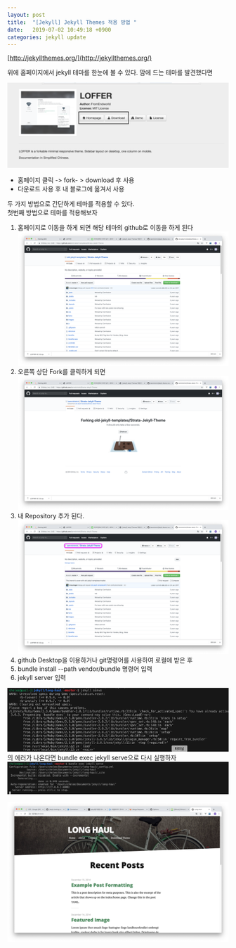 ```yaml
---
layout: post
title:  "[Jekyll] Jekyll Themes 적용 방법 "
date:   2019-07-02 10:49:18 +0900
categories: jekyll update
---
```



[http://jekyllthemes.org/](http://jekyllthemes.org/)

위에 홈페이지에서 jekyll 테마를 한눈에 볼 수 있다. 
맘에 드는 테마를 발견했다면 

![이미지 이름](/image/1.png)
- 홈페이지 클릭 ->  fork- > download 후 사용
- 다운로드 사용 후 내 블로그에 옮겨서 사용


두 가지 방법으로 간단하게 테마를 적용할 수 있다.  
첫번째 방법으로 테마를 적용해보자  


1. 홈페이지로 이동을 하게 되면 해당 테마의 github로 이동을 하게 된다
![이미지 이름](/image/2.png)
2. 오른쪽 상단 Fork를 클릭하게 되면 
![이미지 이름](/image/3.png)
3. 내 Repository 추가 된다.
![이미지 이름](/image/4.png)
4. github Desktop을 이용하거나 git명령어를 사용하여 로컬에 받은 후
5.  bundle install --path vendor/bundle 명령어 입력
6. jekyll server 입력

![이미지 이름](/image/6error.png)
의 에러가 나온다면 bundle exec jekyll serve으로 다시 실행하자
![이미지 이름](/image/7finish.png)

![이미지 이름](/image/5.png)


